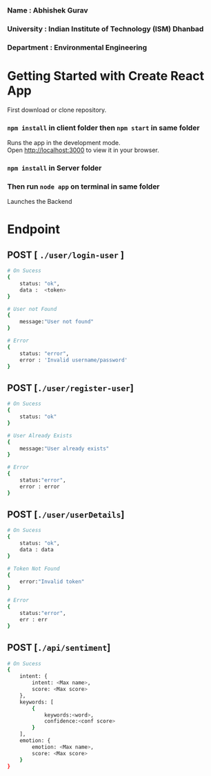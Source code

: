 ### Name : Abhishek Gurav
### University : Indian Institute of Technology (ISM) Dhanbad
### Department : Environmental Engineering

# Getting Started with Create React App

First download or clone repository.


### `npm install` in client folder then `npm start` in same folder

Runs the app in the development mode.\
Open [http://localhost:3000](http://localhost:3000) to view it in your browser.

### `npm install` in Server folder 

### Then run `node app` on terminal in same folder

Launches the Backend

# Endpoint
## POST [ ```./user/login-user``` ]
```bash
# On Sucess
{
    status: "ok", 
    data :  <token>
}

# User not Found
{
    message:"User not found"
}

# Error
{
    status: "error", 
    error : 'Invalid username/password'
} 
```
## POST [```./user/register-user```]
```bash
# On Sucess
{
    status: "ok"
}

# User Already Exists
{
    message:"User already exists"
}

# Error
{
    status:"error",
    error : error
} 
```
## POST [```./user/userDetails```]
```bash
# On Sucess
{
    status: "ok",
    data : data
}

# Token Not Found
{
    error:"Invalid token"
}

# Error
{
    status:"error",
    err : err
} 
```
## POST [```./api/sentiment```]
```bash
# On Sucess
{
    intent: {
        intent: <Max name>,
        score: <Max score>
    },
    keywords: [
        { 
            keywords:<word>,
            confidence:<conf score>
        }
    ],
    emotion: {
        emotion: <Max name>,
        score: <Max score>
    }
}

```
